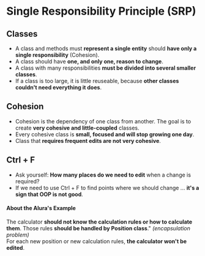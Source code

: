 # Single Responsibility Principle (SRP)

## Classes

+ A class and methods must **represent a single entity** should **have only a single responsibility** (Cohesion).
+ A class should have **one, and only one, reason to change**.
+ A class with many responsibilities **must be divided into several smaller classes**.
+ If a class is too large, it is little reuseable, because **other classes couldn't need everything it does**.


## Cohesion
+ Cohesion is the dependency of one class from another. The goal is to create **very cohesive and little-coupled** classes.
+ Every cohesive class is **small, focused and will stop growing one day**.
+ Class that **requires frequent edits are not very cohesive**.


## Ctrl + F
+ Ask yourself: **How many places do we need to edit** when a change is required? 
+ If we need to use Ctrl + F to find points where we should change ... **it's a sign that OOP is not good**.


#### About the Alura's Example

The calculator **should not know the calculation rules or how to calculate them**. 
Those rules **should be handled by Position class**." _(encapsulation problem)_<br>
For each new position or new calculation rules, **the calculator won't be edited**.




 

